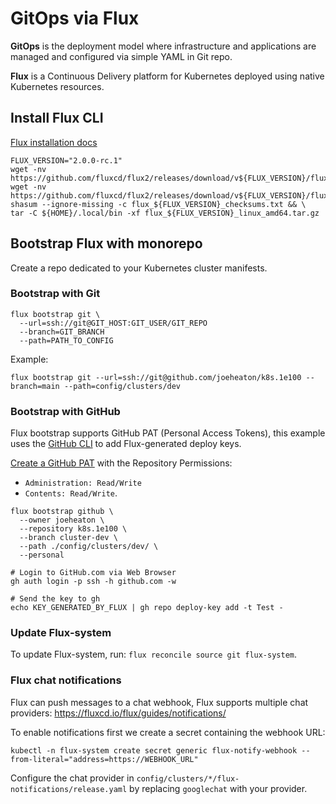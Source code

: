 # GitOps via Flux

**GitOps** is the deployment model where infrastructure and applications are managed and configured via simple YAML in Git repo.

**Flux** is a Continuous Delivery platform for Kubernetes deployed using native Kubernetes resources.

## Install Flux CLI

[Flux installation docs](https://fluxcd.io/flux/installation/)

```shell
FLUX_VERSION="2.0.0-rc.1"
wget -nv https://github.com/fluxcd/flux2/releases/download/v${FLUX_VERSION}/flux_${FLUX_VERSION}_linux_amd64.tar.gz
wget -nv https://github.com/fluxcd/flux2/releases/download/v${FLUX_VERSION}/flux_${FLUX_VERSION}_checksums.txt
shasum --ignore-missing -c flux_${FLUX_VERSION}_checksums.txt && \
tar -C ${HOME}/.local/bin -xf flux_${FLUX_VERSION}_linux_amd64.tar.gz
```

## Bootstrap Flux with monorepo

Create a repo dedicated to your Kubernetes cluster manifests.

### Bootstrap with Git

```shell
flux bootstrap git \
  --url=ssh://git@GIT_HOST:GIT_USER/GIT_REPO
  --branch=GIT_BRANCH
  --path=PATH_TO_CONFIG
```

Example:

```shell
flux bootstrap git --url=ssh://git@github.com/joeheaton/k8s.1e100 --branch=main --path=config/clusters/dev
```

### Bootstrap with GitHub

Flux bootstrap supports GitHub PAT (Personal Access Tokens), this example uses the [GitHub CLI](https://github.com/cli/cli#installation) to add Flux-generated deploy keys.

[Create a GitHub PAT](https://github.com/settings/tokens) with the Repository Permissions:

- `Administration: Read/Write`
- `Contents: Read/Write`.

```shell
flux bootstrap github \
  --owner joeheaton \
  --repository k8s.1e100 \
  --branch cluster-dev \
  --path ./config/clusters/dev/ \
  --personal

# Login to GitHub.com via Web Browser
gh auth login -p ssh -h github.com -w

# Send the key to gh
echo KEY_GENERATED_BY_FLUX | gh repo deploy-key add -t Test -
```

### Update Flux-system

To update Flux-system, run: `flux reconcile source git flux-system`.

### Flux chat notifications

Flux can push messages to a chat webhook, Flux supports multiple chat providers: <https://fluxcd.io/flux/guides/notifications/>

To enable notifications first we create a secret containing the webhook URL:

```shell
kubectl -n flux-system create secret generic flux-notify-webhook --from-literal="address=https://WEBHOOK_URL"
```

Configure the chat provider in `config/clusters/*/flux-notifications/release.yaml` by replacing `googlechat` with your provider.
